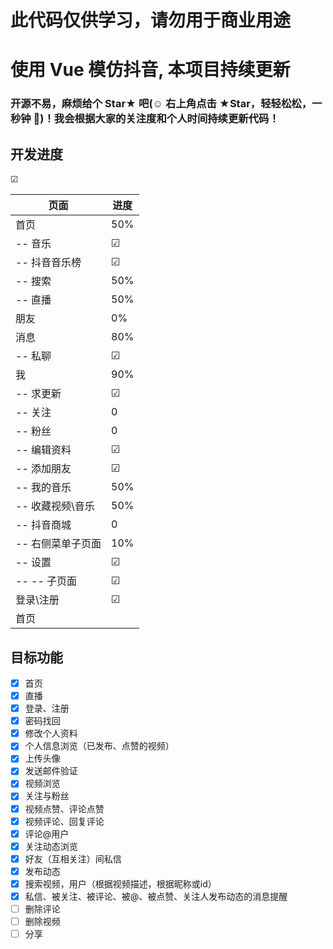 # 此代码仅供学习，请勿用于商业用途

# 使用 Vue 模仿抖音, 本项目持续更新

### 开源不易，麻烦给个 Star★ 吧(☺️ 右上角点击 ★Star，轻轻松松，一秒钟 🤣)！我会根据大家的关注度和个人时间持续更新代码！

## 开发进度

&#9745;

页面|进度
---|---
首页|50%
-- 音乐|&#9745;
-- 抖音音乐榜|&#9745;
-- 搜索|50%
-- 直播|50%
朋友|0%
消息|80%
-- 私聊|&#9745;
我|90%
-- 求更新|&#9745;
-- 关注|0
-- 粉丝|0
-- 编辑资料|&#9745;
-- 添加朋友|&#9745;
-- 我的音乐|50%
-- 收藏视频\音乐|50%
-- 抖音商城|0
-- 右侧菜单子页面|10%
-- 设置|&#9745;
-- -- 子页面|&#9745;
登录\注册|&#9745;
首页|

## 目标功能

- [x] 首页
- [x] 直播
- [x] 登录、注册
- [x] 密码找回
- [x] 修改个人资料
- [x] 个人信息浏览（已发布、点赞的视频）
- [x] 上传头像
- [x] 发送邮件验证
- [x] 视频浏览
- [x] 关注与粉丝
- [x] 视频点赞、评论点赞
- [x] 视频评论、回复评论
- [x] 评论@用户
- [x] 关注动态浏览
- [x] 好友（互相关注）间私信
- [x] 发布动态
- [x] 搜索视频，用户（根据视频描述，根据昵称或id）
- [x] 私信、被关注、被评论、被@、被点赞、关注人发布动态的消息提醒
- [ ] 删除评论
- [ ] 删除视频
- [ ] 分享